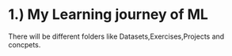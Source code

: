 # 1.) My Learning journey of ML
There will be different folders like Datasets,Exercises,Projects and concpets.
